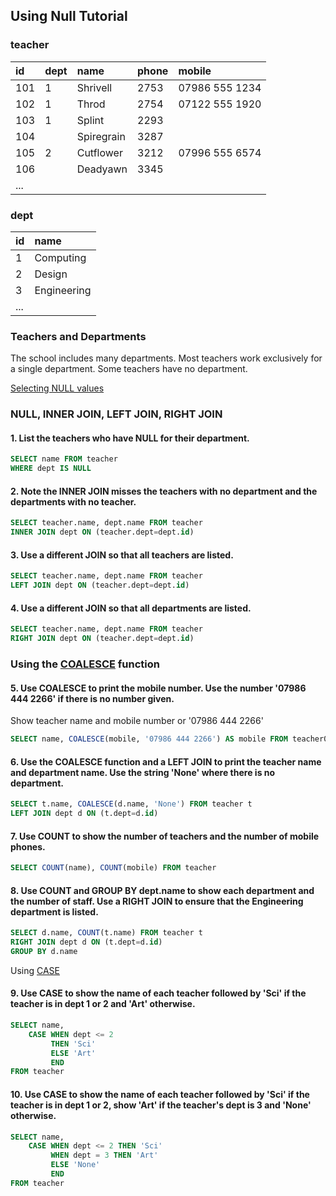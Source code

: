 ## Using Null Tutorial

### teacher
| id | dept | name | phone | mobile |
| :-- | :-- | :-- | :-- | :-- |
| 101 | 1 | Shrivell | 2753 | 07986 555 1234 |
| 102 | 1 | Throd | 2754 | 07122 555 1920 |
| 103 | 1 | Splint | 2293 | |
| 104 | | Spiregrain | 3287 | |
| 105 | 2 | Cutflower | 3212 | 07996 555 6574 |
| 106 |  | Deadyawn | 3345 | |
| ... | | | | |

### dept
| id | name |
| :-- | :-- |
| 1 | Computing |
| 2 | Design |
| 3 | Engineering |
| ... | |


### Teachers and Departments
The school includes many departments. Most teachers work exclusively for a single department. Some teachers have no department.

[Selecting NULL values](https://sqlzoo.net/wiki/Selecting_NULL_values.)

### NULL, INNER JOIN, LEFT JOIN, RIGHT JOIN
#### 1. List the teachers who have NULL for their department.
```SQL
SELECT name FROM teacher
WHERE dept IS NULL
```


#### 2. Note the INNER JOIN misses the teachers with no department and the departments with no teacher.
```SQL
SELECT teacher.name, dept.name FROM teacher
INNER JOIN dept ON (teacher.dept=dept.id)
```


#### 3. Use a different JOIN so that all teachers are listed.
```SQL
SELECT teacher.name, dept.name FROM teacher
LEFT JOIN dept ON (teacher.dept=dept.id)
```


#### 4. Use a different JOIN so that all departments are listed.
```SQL
SELECT teacher.name, dept.name FROM teacher
RIGHT JOIN dept ON (teacher.dept=dept.id)
```


### Using the [COALESCE](https://sqlzoo.net/wiki/COALESCE) function
#### 5. Use COALESCE to print the mobile number. Use the number '07986 444 2266' if there is no number given. 

Show teacher name and mobile number or '07986 444 2266'
```SQL
SELECT name, COALESCE(mobile, '07986 444 2266') AS mobile FROM teacher0.
```


#### 6. Use the COALESCE function and a LEFT JOIN to print the teacher name and department name. Use the string 'None' where there is no department.
```SQL
SELECT t.name, COALESCE(d.name, 'None') FROM teacher t
LEFT JOIN dept d ON (t.dept=d.id)
```


#### 7. Use COUNT to show the number of teachers and the number of mobile phones.
```SQL
SELECT COUNT(name), COUNT(mobile) FROM teacher
```


#### 8. Use COUNT and GROUP BY dept.name to show each department and the number of staff. Use a RIGHT JOIN to ensure that the Engineering department is listed.
```SQL
SELECT d.name, COUNT(t.name) FROM teacher t
RIGHT JOIN dept d ON (t.dept=d.id)
GROUP BY d.name
```


Using [CASE](https://sqlzoo.net/wiki/CASE)
#### 9. Use CASE to show the name of each teacher followed by 'Sci' if the teacher is in dept 1 or 2 and 'Art' otherwise.
```SQL
SELECT name,
    CASE WHEN dept <= 2
         THEN 'Sci'
         ELSE 'Art'
         END
FROM teacher
```


#### 10. Use CASE to show the name of each teacher followed by 'Sci' if the teacher is in dept 1 or 2, show 'Art' if the teacher's dept is 3 and 'None' otherwise.
```SQL
SELECT name,
    CASE WHEN dept <= 2 THEN 'Sci'
         WHEN dept = 3 THEN 'Art'
         ELSE 'None'
         END
FROM teacher
```
